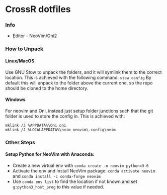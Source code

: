 # CrossR dotfiles

### Info

*   Editor - NeoVim/Oni2

### How to Unpack

#### Linux/MacOS

Use GNU Stow to unpack the folders, and it will symlink them to the correct
location. This is achieved with the following command:
`stow config`
By default this will unpack to the folder above the current one, so the
repo should be cloned to the home directory.

#### Windows

For neovim and Oni, instead just setup folder junctions such that the git
folder is used to store the config in. This is achieved with:

```batch
mklink /J %APPDATA%\Oni oni
mklink /J %LOCALAPPDATA%\nvim neovim\.config\nvim
```

### Other Steps

#### Setup Python for NeoVim with Anaconda:

*   Create a new virtual env with `conda create -n neovim python=3.6`
*   Activate the env and install NeoVim package: `conda activate neovim` and `conda install -c conda-forge neovim`
*   Use `conda env list` to find the location if not known and set `g:python3_host_prog` to this value if needed.


